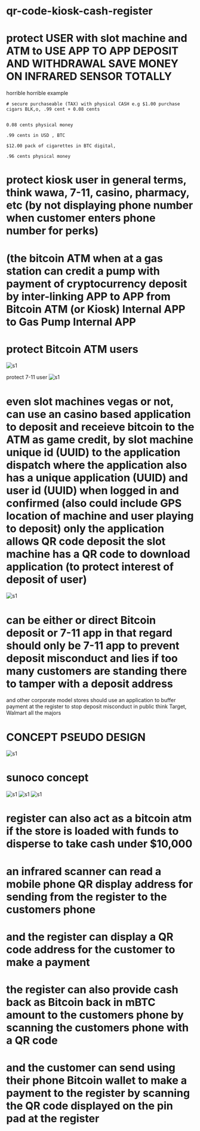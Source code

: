 # qr-code-kiosk-cash-register

# protect USER with slot machine and ATM to USE APP TO APP DEPOSIT AND WITHDRAWAL SAVE MONEY ON INFRARED SENSOR TOTALLY


horrible horrible example
```
# secure purchaseable (TAX) with physical CASH e.g $1.00 purchase cigars BLK,o, .99 cent + 0.08 cents


0.08 cents physical money

.99 cents in USD , BTC 

$12.00 pack of cigarettes in BTC digital,

.96 cents physical money 
```

# protect kiosk user in general terms, think wawa, 7-11, casino, pharmacy, etc (by not displaying phone number when customer enters phone number for perks)

# (the bitcoin ATM when at a gas station can credit a pump with payment of cryptocurrency deposit by inter-linking APP to APP from Bitcoin ATM (or Kiosk) Internal APP to Gas Pump Internal APP

# protect Bitcoin ATM users
![s1](https://raw.githubusercontent.com/c4pt000/qr-code-kiosk-cash-register/main/bitcoin-atm-protected-phone-number-visual.jpg)

protect 7-11 user
![s1](https://raw.githubusercontent.com/c4pt000/qr-code-kiosk-cash-register/main/PROTECT_PHONE_NUMBER_DISPLAYED_INP_PUBLIC_AROUND_RANDOM_PEOPLE.jpg)

# even slot machines vegas or not, can use an casino based application to deposit and receieve bitcoin to the ATM as game credit, by slot machine unique id (UUID) to the application dispatch where the application also has a unique application (UUID) and user id (UUID) when logged in and confirmed (also could include GPS location of machine and user playing to deposit) only the application allows QR code deposit the slot machine has a QR code to download application (to protect interest of deposit of user)

![s1](https://raw.githubusercontent.com/c4pt000/qr-code-kiosk-cash-register/main/parx-casino-application-buffer.jpg)

# can be either or direct Bitcoin deposit or 7-11 app in that regard should only be 7-11 app to prevent deposit misconduct and lies if too many customers are standing there to tamper with a deposit address
and other corporate model stores should use an application to buffer payment at the register to stop deposit misconduct in public
think Target, Walmart all the majors

# CONCEPT PSEUDO DESIGN
![s1](https://raw.githubusercontent.com/c4pt000/qr-code-kiosk-cash-register/main/pinpad-7-11-concept.jpg)

# sunoco concept
![s1](https://raw.githubusercontent.com/c4pt000/qr-code-kiosk-cash-register/main/Sunoco_pinpad_20211207_090933101_HDR.jpg)
![s1](https://raw.githubusercontent.com/c4pt000/qr-code-kiosk-cash-register/main/wawa-kiosk-IMG_20211207_103129691.jpg)
![s1](https://github.com/c4pt000/qr-code-kiosk-cash-register/blob/main/dunkin_doughnuts_concept_design.png?raw=true)
# register can also act as a bitcoin atm if the store is loaded with funds to disperse to take cash under $10,000

# an infrared scanner can read a mobile phone QR display address for sending from the register to the customers phone
# and the register can display a QR code address for the customer to make a payment

# the register can also provide cash back as Bitcoin back in mBTC amount to the customers phone by scanning the customers phone with a QR code

# and the customer can send using their phone Bitcoin wallet to make a payment to the register by scanning the QR code displayed on the pin pad at the register

